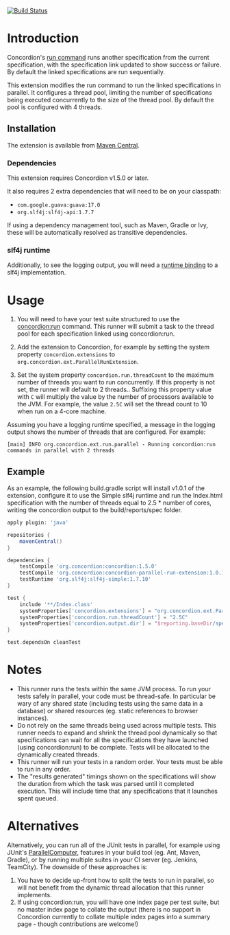 [![Build Status](https://travis-ci.org/concordion/concordion-parallel-run-extension.svg?branch=master)](https://travis-ci.org/concordion/concordion-parallel-run-extension)

# Introduction
Concordion's [run command](http://concordion.org/Tutorial.html#concordion:run) runs another specification from the current specification, with the specification link updated to show success or failure. By default the linked specifications are run sequentially.

This extension modifies the run command to run the linked specifications in parallel. It configures a thread pool, limiting the number of specifications being executed concurrently to the size of the thread pool. By default the pool is configured with 4 threads.

## Installation
The extension is available from [Maven Central](http://search.maven.org/#artifactdetails%7Corg.concordion%7Cconcordion-parallel-run-extension%7C1.0.1%7Cjar). 

### Dependencies
This extension requires Concordion v1.5.0 or later.

It also requires 2 extra dependencies that will need to be on your classpath:

 * `com.google.guava:guava:17.0`
 * `org.slf4j:slf4j-api:1.7.7`

If using a dependency management tool, such as Maven, Gradle or Ivy, these will be automatically resolved as transitive dependencies.

### slf4j runtime
Additionally, to see the logging output, you will need a [runtime binding](http://www.slf4j.org/manual.html#swapping) to a slf4j implementation.

# Usage
 1. You will need to have your test suite structured to use the [concordion:run](http://concordion.org/Tutorial.html#concordion:run) command. This runner will submit a task to the thread pool for each specification linked using concordion:run.
 
 2. Add the extension to Concordion, for example by setting the system property `concordion.extensions` to `org.concordion.ext.ParallelRunExtension`.
 
 3. Set the system property `concordion.run.threadCount` to the maximum number of threads you want to run concurrently. If this property is not set, the runner will default to 2 threads.. Suffixing this property value with `C` will multiply the value by the number of processors available to the JVM. For example, the value `2.5C` will set the thread count to 10 when run on a 4-core machine. 

Assuming you have a logging runtime specified, a message in the logging output shows the number of threads that are configured. For example:

```[main] INFO org.concordion.ext.run.parallel - Running concordion:run commands in parallel with 2 threads```  

## Example
As an example, the following build.gradle script will install v1.0.1 of the extension, configure it to use the Simple slf4j runtime and run the Index.html specification with the number of threads equal to 2.5 * number of cores, writing the concordion output to the build/reports/spec folder.

```gradle
apply plugin: 'java'

repositories {
    mavenCentral()
}

dependencies {
    testCompile 'org.concordion:concordion:1.5.0'
    testCompile 'org.concordion:concordion-parallel-run-extension:1.0.1'
    testRuntime 'org.slf4j:slf4j-simple:1.7.10'
}

test {
    include '**/Index.class'
    systemProperties['concordion.extensions'] = "org.concordion.ext.ParallelRunExtension"
    systemProperties['concordion.run.threadCount'] = "2.5C"                    // 2.5 * number of cores
    systemProperties['concordion.output.dir'] = "$reporting.baseDir/spec"
}

test.dependsOn cleanTest
```

# Notes
* This runner runs the tests within the same JVM process. To run your tests safely in parallel, your code must be thread-safe. In particular be wary of any shared state (including tests using the same data in a database) or shared resources (eg. static references to browser instances).
* Do not rely on the same threads being used across multiple tests. This runner needs to expand and shrink the thread pool dynamically so that specifications can wait for all the specifications they have launched (using concordion:run) to be complete. Tests will be allocated to the dynamically created threads.
* This runner will run your tests in a random order. Your tests must be able to run in any order.
* The "results generated" timings shown on the specifications will show the duration from which the task was parsed until it completed execution. This will include time that any specifications that it launches spent queued.

# Alternatives
Alternatively, you can run all of the JUnit tests in parallel, for example using JUnit's [ParallelComputer](https://github.com/junit-team/junit/blob/master/doc/ReleaseNotes4.6.md#test-scheduling-strategies), features in your build tool (eg. Ant, Maven, Gradle), or by running multiple suites in your CI server (eg. Jenkins, TeamCity). The downside of these approaches is:
 1. You have to decide up-front how to split the tests to run in parallel, so will not benefit from the dynamic thread allocation that this runner implements.
 2. If using concordion:run, you will have one index page per test suite, but no master index page to collate the output (there is no support in Concordion currently to collate multiple index pages into a summary page - though contributions are welcome!)
 
